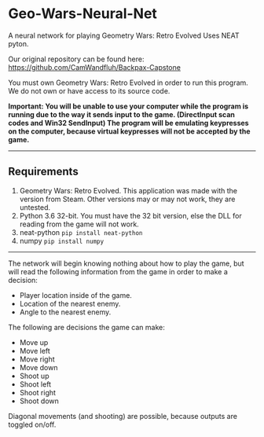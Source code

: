 # Geo-Wars-Neural-Net
A neural network for playing Geometry Wars: Retro Evolved
Uses NEAT pyton.

Our original repository can be found here: https://github.com/CamWandfluh/Backpax-Capstone

You must own Geometry Wars: Retro Evolved in order to run this program. We do not own or have access to its source code.

__Important: You will be unable to use your computer while the program is running due to the way it sends input to the game. (DirectInput scan codes and Win32 SendInput) The program will be emulating keypresses on the computer, because virtual keypresses will not be accepted by the game.__

---
## Requirements
1. Geometry Wars: Retro Evolved. This application was made with the version from Steam. Other versions may or may not work, they are untested.
2. Python 3.6 32-bit. You must have the 32 bit version, else the DLL for reading from the game will not work.
3. neat-python `pip install neat-python`
4. numpy `pip install numpy`
---

The network will begin knowing nothing about how to play the game, but will read the following information from the game in order to make a decision:
* Player location inside of the game.
* Location of the nearest enemy.
* Angle to the nearest enemy.

The following are decisions the game can make:
* Move up
* Move left
* Move right
* Move down
* Shoot up
* Shoot left
* Shoot right
* Shoot down

Diagonal movements (and shooting) are possible, because outputs are toggled on/off.
